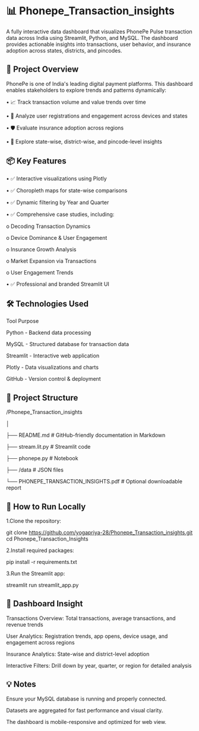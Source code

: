 # 📊 Phonepe_Transaction_insights

A fully interactive data dashboard that visualizes PhonePe Pulse transaction data across India using Streamlit, Python, and MySQL. The dashboard provides actionable insights into transactions, user behavior, and insurance adoption across states, districts, and pincodes.


🧠 Project Overview
---------------------------------

PhonePe is one of India's leading digital payment platforms. This dashboard enables stakeholders to explore trends and patterns dynamically:

•	📈 Track transaction volume and value trends over time

•	👤 Analyze user registrations and engagement across devices and states

•	🛡 Evaluate insurance adoption across regions

•	📍 Explore state-wise, district-wise, and pincode-level insights


📦 Key Features
------------------------------

•	✅ Interactive visualizations using Plotly

•	✅ Choropleth maps for state-wise comparisons

•	✅ Dynamic filtering by Year and Quarter

•	✅ Comprehensive case studies, including:

o	Decoding Transaction Dynamics

o	Device Dominance & User Engagement

o	Insurance Growth Analysis

o	Market Expansion via Transactions

o	User Engagement Trends



•	✅ Professional and branded Streamlit UI


🛠 Technologies Used
-------------------------------

Tool	            Purpose

Python  -    	Backend data processing

MySQL	  -    Structured database for transaction data

Streamlit   - 	Interactive web application

Plotly	  -   Data visualizations and charts

GitHub	  -    Version control & deployment


📁 Project Structure
-------------------------------------------------

/Phonepe_Transaction_insights

│

├── README.md                  # GitHub-friendly documentation in Markdown

├── stream.lit.py           # Streamlit code

├── phonepe.py        # Notebook

├── /data                      # JSON files

└── PHONEPE_TRANSACTION_INSIGHTS.pdf  # Optional downloadable report


🚀 How to Run Locally
------------------------------

1.Clone the repository:

git clone https://github.com/yogapriya-28/Phonepe_Transaction_insights.git
cd Phonepe_Transaction_Insights

2.Install required packages:

pip install -r requirements.txt

3.Run the Streamlit app:

streamlit run streamlit_app.py


🎯 Dashboard Insight
------------------------------

Transactions Overview: Total transactions, average transactions, and revenue trends

User Analytics: Registration trends, app opens, device usage, and engagement across regions

Insurance Analytics: State-wise and district-level adoption

Interactive Filters: Drill down by year, quarter, or region for detailed analysis



💡 Notes
-------------------------------------------

Ensure your MySQL database is running and properly connected.

Datasets are aggregated for fast performance and visual clarity.

The dashboard is mobile-responsive and optimized for web view.












